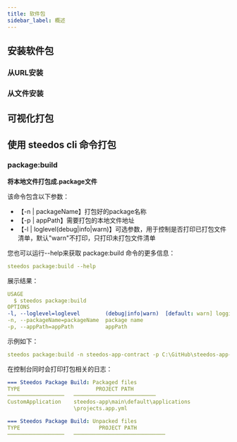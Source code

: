 ```yaml
---
title: 软件包
sidebar_label: 概述
---
```


## 安装软件包

### 从URL安装

### 从文件安装

## 可视化打包

## 使用 steedos cli 命令打包

### package:build

**将本地文件打包成.package文件**

该命令包含以下参数：

- 【-n | packageName】打包好的package名称
- 【-p | appPath】需要打包的本地文件地址
- 【-l | loglevel(debug|info|warn)】可选参数，用于控制是否打印已打包文件清单，默认"warn"不打印，只打印未打包文件清单

您也可以运行--help来获取 package:build 命令的更多信息：

```yml
steedos package:build --help
```

展示结果：

```yml
USAGE
  $ steedos package:build
OPTIONS
-l, --loglevel=loglevel        (debug|info|warn)  [default: warn] logging level for this command invocation
-n, --packageName=packageName  package name
-p, --appPath=appPath          appPath
```

示例如下：

```yml
steedos package:build -n steedos-app-contract -p C:\GitHub\steedos-app-contract\steedos-app
```

在控制台同时会打印打包相关的日志：

```yml
=== Steedos Package Build: Packaged files
TYPE                        PROJECT PATH
──────────────────   ──────────────────────────
CustomApplication    steedos-app\main\default\applications  
                     \projects.app.yml    

=== Steedos Package Build: Unpacked files
TYPE                         PROJECT PATH
──────────────────   ─────────────────────────────
```
